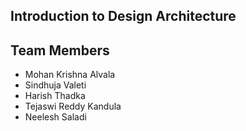 ## Introduction to Design Architecture

## Team Members
- Mohan Krishna Alvala
- Sindhuja Valeti
- Harish Thadka
- Tejaswi Reddy Kandula
- Neelesh Saladi
